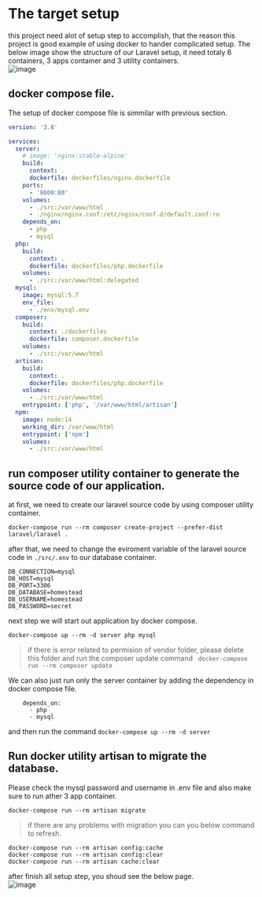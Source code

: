 # The target setup
this project need alot of setup step to accomplish, that the reason this project is good example of using docker to hander complicated setup. The below image show the structure of our Laravel setup, it need totaly 6 containers, 3 apps container and 3 utility containers. <br>
![image](https://user-images.githubusercontent.com/34083808/184526111-47ab8a52-face-4057-8e15-ac8206e62dda.png)

## docker compose file. 
The setup of docker compose file is simmilar with previous section. <br>

```yaml
version: '3.8'

services:
  server:
    # image: 'nginx:stable-alpine'
    build:
      context: .
      dockerfile: dockerfiles/nginx.dockerfile
    ports:
      - '8000:80'
    volumes:
      - ./src:/var/www/html
      - ./nginx/nginx.conf:/etc/nginx/conf.d/default.conf:ro
    depends_on:
      - php
      - mysql
  php:
    build:
      context: .
      dockerfile: dockerfiles/php.dockerfile
    volumes:
      - ./src:/var/www/html:delegated
  mysql:
    image: mysql:5.7
    env_file:
      - ./env/mysql.env
  composer:
    build:
      context: ./dockerfiles
      dockerfile: composer.dockerfile
    volumes:
      - ./src:/var/www/html
  artisan:
    build:
      context: .
      dockerfile: dockerfiles/php.dockerfile
    volumes:
      - ./src:/var/www/html
    entrypoint: ['php', '/var/www/html/artisan']
  npm:
    image: node:14
    working_dir: /var/www/html
    entrypoint: ['npm']
    volumes:
      - ./src:/var/www/html

```
## run composer utility container to generate the source code of our application.<br>
at first, we need to create our laravel source code by using composer utility container.
```
docker-compose run --rm composer create-project --prefer-dist laravel/laravel .
```

after that, we need to change the eviroment variable of the laravel source code in ```./src/.env``` to our database container.
```
DB_CONNECTION=mysql
DB_HOST=mysql
DB_PORT=3306
DB_DATABASE=homestead
DB_USERNAME=homestead
DB_PASSWORD=secret
```

next step we will start out application by docker compose. 
```
docker-compose up --rm -d server php mysql
```
> if there is error related to permision of vendor folder, please delete this folder and run the composer update command ``` docker-compose run --rm composer update```

We can also just run only the server container by adding the dependency in docker compose file. 
```
    depends_on:
      - php
      - mysql
```
and then run the command ```docker-compose up --rm -d server```

## Run docker utility artisan to migrate the database. 
Please check the mysql password and username in .env file and also make sure to run ather 3 app container. 
```
docker-compose run --rm artisan migrate
```
> if there are any problems with migration you can you below command to refresh.
```
docker-compose run --rm artisan config:cache
docker-compose run --rm artisan config:clear
docker-compose run --rm artisan cache:clear
```

after finish all setup step, you shoud see the below page. <br>
![image](https://user-images.githubusercontent.com/34083808/184610364-b71ea362-00cb-4e6f-972b-6b97616e2b67.png)

